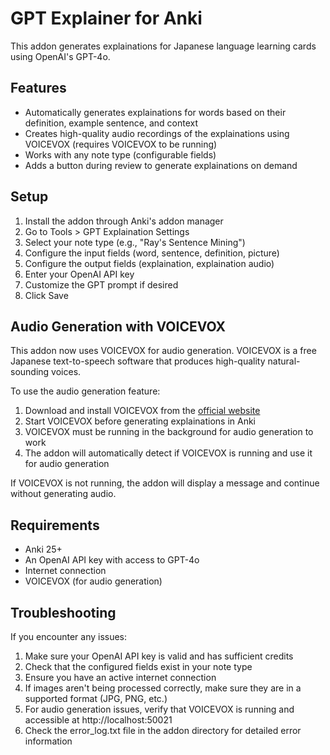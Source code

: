 # GPT Explainer for Anki

This addon generates explainations for Japanese language learning cards using OpenAI's GPT-4o.

## Features

- Automatically generates explainations for words based on their definition, example sentence, and context
- Creates high-quality audio recordings of the explainations using VOICEVOX (requires VOICEVOX to be running)
- Works with any note type (configurable fields)
- Adds a button during review to generate explainations on demand

## Setup

1. Install the addon through Anki's addon manager
2. Go to Tools > GPT Explaination Settings
3. Select your note type (e.g., "Ray's Sentence Mining")
4. Configure the input fields (word, sentence, definition, picture)
5. Configure the output fields (explaination, explaination audio)
6. Enter your OpenAI API key
7. Customize the GPT prompt if desired
8. Click Save

## Audio Generation with VOICEVOX

This addon now uses VOICEVOX for audio generation. VOICEVOX is a free Japanese text-to-speech software that produces high-quality natural-sounding voices.

To use the audio generation feature:

1. Download and install VOICEVOX from the [official website](https://voicevox.hiroshiba.jp/)
2. Start VOICEVOX before generating explainations in Anki
3. VOICEVOX must be running in the background for audio generation to work
4. The addon will automatically detect if VOICEVOX is running and use it for audio generation

If VOICEVOX is not running, the addon will display a message and continue without generating audio.

## Requirements

- Anki 25+
- An OpenAI API key with access to GPT-4o
- Internet connection
- VOICEVOX (for audio generation)

## Troubleshooting

If you encounter any issues:

1. Make sure your OpenAI API key is valid and has sufficient credits
2. Check that the configured fields exist in your note type
3. Ensure you have an active internet connection
4. If images aren't being processed correctly, make sure they are in a supported format (JPG, PNG, etc.)
5. For audio generation issues, verify that VOICEVOX is running and accessible at http://localhost:50021
6. Check the error_log.txt file in the addon directory for detailed error information
